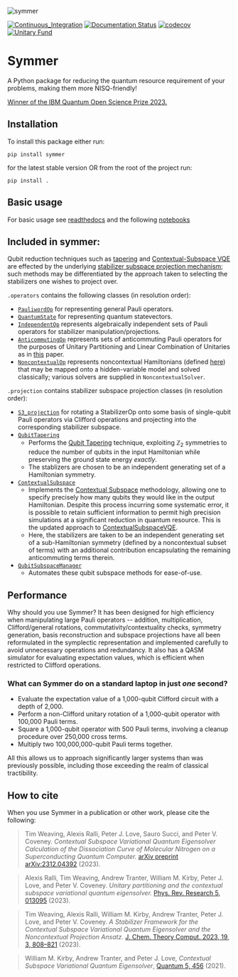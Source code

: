 ![symmer](https://github.com/UCL-CCS/symmer/blob/main/images/symmer_logo.png)

[![Continuous_Integration](https://github.com/UCL-CCS/symmer/actions/workflows/pull_request.yaml/badge.svg)](https://github.com/UCL-CCS/symmer/actions/workflows/pull_request.yaml)
[![Documentation Status](https://readthedocs.org/projects/symmer/badge/?version=latest)](https://symmer.readthedocs.io/en/latest/?badge=latest)
[![codecov](https://codecov.io/gh/UCL-CCS/symmer/branch/main/graph/badge.svg?token=PZzJNZuEEW)](https://codecov.io/gh/UCL-CCS/symmer)
[![Unitary Fund](https://img.shields.io/badge/Supported%20By-UNITARY%20FUND-brightgreen.svg?style=for-the-badge)](http://unitary.fund)
# Symmer

A Python package for reducing the quantum resource requirement of your problems, making them more NISQ-friendly!

[Winner of the IBM Quantum Open Science Prize 2023.](https://www.ibm.com/quantum/blog/ibm-quantum-open-science-winners-2023)

## Installation
To install this package either run:
```
pip install symmer
```
for the latest stable version OR from the root of the project run:

```
pip install .
```

## Basic usage
For basic usage see [readthedocs](https://symmer.readthedocs.io/en/latest/) and the following [notebooks](https://github.com/UCL-CCS/symmer/tree/main/notebooks)

## Included in symmer:
Qubit reduction techniques such as [tapering](https://arxiv.org/abs/1701.08213) and [Contextual-Subspace VQE](https://doi.org/10.22331/q-2021-05-14-456) are effected by the underlying [stabilizer subspace projection mechanism](https://arxiv.org/abs/2204.02150); such methods may be differentiated by the approach taken to selecting the stabilizers one wishes to project over. 

`.operators` contains the following classes (in resolution order):
- [`PauliwordOp`](https://github.com/UCL-CCS/symmer/tree/main/symmer/operators/base.py) for representing general Pauli operators.
- [`QuantumState`](https://github.com/UCL-CCS/symmer/tree/main/symmer/operators/base.py) for representing quantum statevectors.
- [`IndependentOp`](https://github.com/UCL-CCS/symmer/tree/main/symmer/operators/independent_op.py) represents algebraically independent sets of Pauli operators for stabilizer manipulation/projections.
- [`AnticommutingOp`](https://github.com/UCL-CCS/symmer/tree/main/symmer/operators/anticommuting_op.py) represents sets of anticommuting Pauli operators for the purposes of Unitary Partitioning and Linear Combination of Unitaries as in [this](https://arxiv.org/abs/2207.03451) paper.
- [`NoncontextualOp`](https://github.com/UCL-CCS/symmer/tree/main/symmer/operators/noncontextual_op.py) represents noncontextual Hamiltonians (defined [here](https://arxiv.org/abs/2002.05693)) that may be mapped onto a hidden-variable model and solved classically; various solvers are supplied in `NoncontextualSolver`.

`.projection` contains stabilizer subspace projection classes (in resolution order):
- [`S3_projection`](https://github.com/UCL-CCS/symmer/tree/main/symmer/projection/base.py) for rotating a StabilizerOp onto some basis of single-qubit Pauli operators via Clifford operations and projecting into the corresponding stabilizer subspace.
- [`QubitTapering`](https://github.com/UCL-CCS/symmer/tree/main/symmer/projection/qubit_tapering.py) 
  - Performs the [Qubit Tapering](https://arxiv.org/abs/1701.08213) technique, exploiting $\mathbb{Z}_2$ symmetries to reduce the number of qubits in the input Hamiltonian while preserving the ground state energy _exactly_.
  - The stablizers are chosen to be an independent generating set of a Hamiltonian symmetry.
- [`ContextualSubspace`](https://github.com/UCL-CCS/symmer/tree/main/symmer/projection/contextual_subspace.py) 
  - Implements the [Contextual Subspace](https://quantum-journal.org/papers/q-2021-05-14-456/) methodology, allowing one to specify precisely how many qubits they would like in the output Hamiltonian. Despite this process incurring some systematic error, it is possible to retain sufficient information to permit high precision simulations at a significant reduction in quantum resource. This is the updated approach to [ContextualSubspaceVQE](https://github.com/wmkirby1/ContextualSubspaceVQE).
  - Here, the stabilizers are taken to be an independent generating set of a sub-Hamiltonian symmetry (defined by a noncontextual subset of terms) with an additional contribution encapsulating the remaining anticommuting terms therein.
- [`QubitSubspaceManager`](https://github.com/UCL-CCS/symmer/blob/main/symmer/projection/qubit_subspace_manager.py)
  - Automates these qubit subspace methods for ease-of-use. 

## Performance
Why should you use Symmer? It has been designed for high efficiency when manipulating large Pauli operators -- addition, multiplication, Clifford/general rotations, commutativity/contextuality checks, symmetry generation, basis reconstruction and subspace projections have all been reformulated in the symplectic representation and implemented carefully to avoid unnecessary operations and redundancy. It also has a QASM simulator for evaluating expectation values, which is efficient when restricted to Clifford operations. 

### What can Symmer do on a standard laptop in just _one_ second?
- Evaluate the expectation value of a 1,000-qubit Clifford circuit with a depth of 2,000.
- Perform a non-Clifford unitary rotation of a 1,000-qubit operator with 100,000 Pauli terms.
- Square a 1,000-qubit operator with 500 Pauli terms, involving a cleanup procedure over 250,000 cross terms.
- Multiply two 100,000,000-qubit Pauli terms together.

All this allows us to approach significantly larger systems than was previously possible, including those exceeding the realm of classical tractibility.

## How to cite
When you use Symmer in a publication or other work, please cite the following:

> Tim Weaving, Alexis Ralli, Peter J. Love, Sauro Succi, and Peter V. Coveney. *Contextual Subspace Variational Quantum Eigensolver Calculation of the Dissociation Curve of Molecular Nitrogen on a Superconducting Quantum Computer.* [arXiv preprint arXiv:2312.04392](https://arxiv.org/abs/2312.04392) (2023).

> Alexis Ralli, Tim Weaving, Andrew Tranter, William M. Kirby, Peter J. Love, and Peter V. Coveney. *Unitary partitioning and the contextual subspace variational quantum eigensolver.* [Phys. Rev. Research 5, 013095](https://doi.org/10.1103/PhysRevResearch.5.013095) (2023).

> Tim Weaving, Alexis Ralli, William M. Kirby, Andrew Tranter, Peter J. Love, and Peter V. Coveney. *A Stabilizer Framework for the Contextual Subspace Variational Quantum Eigensolver and the Noncontextual Projection Ansatz.* [J. Chem. Theory Comput. 2023, 19, 3, 808–821](https://doi.org/10.1021/acs.jctc.2c00910) (2023).

> William M. Kirby, Andrew Tranter, and Peter J. Love, *Contextual Subspace Variational Quantum Eigensolver*, [Quantum 5, 456](https://doi.org/10.22331/q-2021-05-14-456) (2021).
